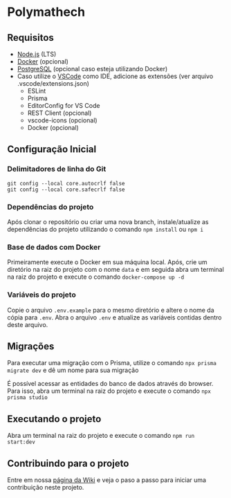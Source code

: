 # Polymathech

## Requisitos

- [Node.js](https://nodejs.org) (LTS)
- [Docker](https://www.docker.com/) (opcional)
- [PostgreSQL](https://www.postgresql.org/) (opcional caso esteja utilizando Docker)
- Caso utilize o [VSCode](https://code.visualstudio.com/) como IDE, adicione as extensões (ver arquivo .vscode/extensions.json)
    - ESLint
    - Prisma
    - EditorConfig for VS Code
    - REST Client (opcional)
    - vscode-icons (opcional)
    - Docker (opcional)

## Configuração Inicial

### Delimitadores de linha do Git

```
git config --local core.autocrlf false
git config --local core.safecrlf false
```

### Dependências do projeto

Após clonar o repositório ou criar uma nova branch, instale/atualize as dependências do projeto utilizando o comando `npm install` ou `npm i`

### Base de dados com Docker

Primeiramente execute o Docker em sua máquina local. Após, crie um diretório na raiz do projeto com o nome `data` e em seguida abra um terminal na raiz do projeto e execute o comando `docker-compose up -d`

### Variáveis do projeto

Copie o arquivo `.env.example` para o mesmo diretório e altere o nome da cópia para `.env`. Abra o arquivo `.env` e atualize as variáveis contidas dentro deste arquivo.

## Migrações

Para executar uma migração com o Prisma, utilize o comando `npx prisma migrate dev` e dê um nome para sua migração

É possível acessar as entidades do banco de dados através do browser. Para isso, abra um terminal na raiz do projeto e execute o comando `npx prisma studio`

## Executando o projeto

Abra um terminal na raiz do projeto e execute o comando `npm run start:dev`

## Contribuindo para o projeto

Entre em nossa [página da Wiki](https://tools.ages.pucrs.br/polymathech/wiki/-/wikis/processo) e veja o paso a passo para iniciar uma contribuição neste projeto.


